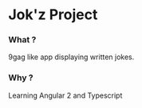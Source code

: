<h1>Jok'z Project</h1>
<h3>What ?</h3>
<p>9gag like app displaying written jokes.</p>
<h3>Why ?</h3>
<p>Learning Angular 2 and Typescript</p>

